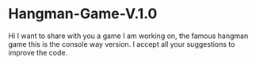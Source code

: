 # Hangman-Game-V.1.0

Hi I want to share with you a game I am working on, the famous hangman game this is the console way version. 
I accept all your suggestions to improve the code.

